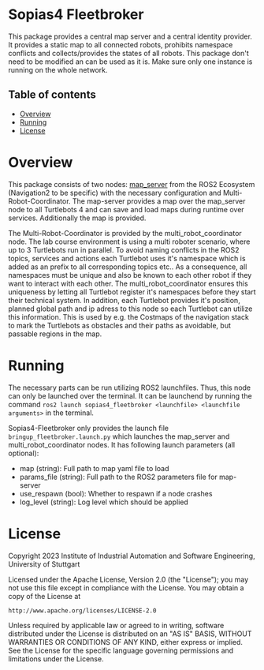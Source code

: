 # Sopias4 Fleetbroker  <!-- omit in toc -->
This package provides a central map server and a central identity provider. It provides a static map to all connected robots, prohibits namespace conflicts and collects/provides the states of all robots. This package don't need to be modified an can be used as it is. Make sure only one instance is running on the whole network.

## Table of contents  <!-- omit in toc -->
- [Overview](#overview)
- [Running](#running)
- [License](#license)

# Overview
This package consists of two nodes: [map_server](https://github.com/ros-planning/navigation2/blob/main/nav2_map_server/README.md) from the ROS2 Ecosystem (Navigation2 to be specific) with the necessary configuration and Multi-Robot-Coordinator. The map-server provides a map over the map_server node to all Turtlebots 4 and can save and load maps during runtime over services. Additionally the map is provided.

The Multi-Robot-Coordinator is provided by the multi_robot_coordinator node. The lab course environment is using a multi roboter scenario, where up to 3 Turtlebots run in parallel. To avoid naming conflicts in the ROS2 topics, services and actions each Turtlebot uses it's namespace which is added as an prefix to all corresponding topics etc.. As a consequence, all namespaces must be unique and also be known to each other robot if they want to interact with each other. The multi_robot_coordinator ensures this uniqueness by letting all Turtlebot register it's namespaces before they start their technical system. In addition, each Turtlebot provides it's position, planned global path and ip adress to this node so each Turtlebot can utilize this information. This is used by e.g. the Costmaps of the navigation stack to mark the Turtlebots as obstacles and their paths as avoidable, but passable regions in the map.


# Running
The necessary parts can be run utilizing ROS2 launchfiles. Thus, this node can only be launched over the terminal. It can be launchend by running the command `ros2 launch sopias4_fleetbroker <launchfile> <launchfile arguments>` in the terminal. 

Sopias4-Fleetbroker only provides the launch file `bringup_fleetbroker.launch.py` which launches the map_server and multi_robot_coordinator nodes. It has following launch parameters (all optional):
- map (string): Full path to map yaml file to load
- params_file (string): Full path to the ROS2 parameters file for map-server
- use_respawn (bool): Whether to respawn if a node crashes
- log_level (string): Log level which should be applied
  
# License
Copyright 2023 Institute of Industrial Automation and Software Engineering, University of Stuttgart

Licensed under the Apache License, Version 2.0 (the "License");
you may not use this file except in compliance with the License.
You may obtain a copy of the License at

    http://www.apache.org/licenses/LICENSE-2.0

Unless required by applicable law or agreed to in writing, software
distributed under the License is distributed on an "AS IS" BASIS,
WITHOUT WARRANTIES OR CONDITIONS OF ANY KIND, either express or implied.
See the License for the specific language governing permissions and
limitations under the License.